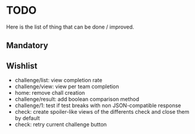 # TODO

Here is the list of thing that can be done / improved.

## Mandatory

## Wishlist

* challenge/list: view completion rate
* challenge/view: view per team completion
* home: remove chall creation
* challenge/result: add boolean comparison method
* challenge/1: test if test breaks with non JSON-compatible response
* check: create spoiler-like views of the differents check and close them by default
* check: retry current challenge button
